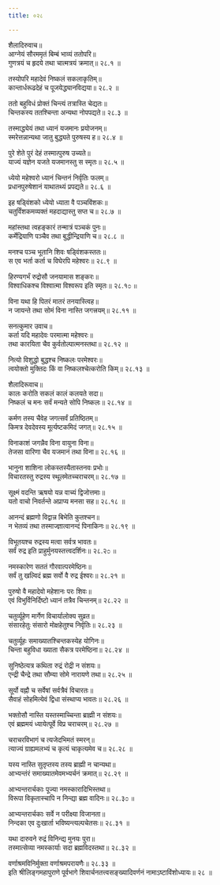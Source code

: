 ```yaml
---
title: ०२८

---
```

शैलादिरुवाच॥  
आग्नेयं सौरममृतं बिम्बं भाव्यं ततोपरि॥  
गुणत्रयं च हृदये तथा चात्मत्रयं क्रमात्॥ २८.१ ॥  
  
तस्योपरि महादेवं निष्कलं सकलाकृतिम्॥  
कान्तार्धरूढदेहं च पूजयेद्ध्यानविद्यया॥ २८.२ ॥  
  
ततो बहुविधं प्रोक्तं चिन्त्यं तत्रास्ति चेद्यतः॥  
चिन्तकस्य ततश्चिन्ता अन्यथा नोपपद्यते॥ २८.३ ॥  
  
तस्माद्ध्येयं तथा ध्यानं यजमानः प्रयोजनम्॥  
स्मरेत्तन्नान्यथा जातु बुद्ध्यते पुरुषस्य ह॥ २८.४ ॥  
  
पुरे शेते पुरं देहं तस्मात्पुरुष उच्यते॥  
याज्यं यज्ञेन यजते यजमानस्तु स स्मृतः॥ २८.५ ॥  
  
ध्येयो महेश्वरो ध्यानं चिन्तनं निर्वृतिः फलम्॥  
प्रधानपुरुषेशानं याथातथ्यं प्रपद्यते॥ २८.६ ॥  
  
इह षड्विंशको ध्येयो ध्याता वै पञ्चविंशकः॥  
चतुर्विंशकमव्यक्तं महदाद्यास्तु सप्त च॥ २८.७ ॥  
  
महांस्तथा त्वहङ्कारं तन्मात्रं पञ्चकं पुनः॥  
कर्मेद्रियाणि पञ्चैव तथा बुद्धीन्द्रियाणि च॥ २८.८ ॥  
  
मनश्च पञ्च भूतानि शिवः षड्विंशकस्ततः॥  
स एव भर्ता कर्ता च विघेरपि महेश्वरः॥ २८.९ ॥  
  
हिरण्यगर्भं रुद्रोसौ जनयामास शङ्करः॥  
विश्वाधिकश्च विश्वात्मा विश्वरूप इति स्मृतः॥ २८.१೦ ॥  
  
विना यथा हि पितरं मातरं तनयास्त्विह॥  
न जायन्ते तथा सोमं विना नास्ति जगत्त्रयम्॥ २८.११ ॥  
  
सनत्कुमार उवाच॥  
कर्ता यदि महादेवः परमात्मा महेश्वरः॥  
तथा कारयिता चैव कुर्वतोल्पात्मनस्तथा॥ २८.१२ ॥  
  
नित्यो विशुद्धो बुद्धश्च निष्कलः परमेश्वरः॥  
त्वयोक्तो मुक्तिदः किं वा निष्कलश्चेत्करोति किम्॥ २८.१३ ॥  
  
शैलादिरूवाच॥  
कालः करोति सकलं कालं कलयते सदा॥  
निष्कलं च मनः सर्वं मन्यते सोपि निष्कलः॥ २८.१४ ॥  
  
कर्मण तस्य चैवेह जगत्सर्वं प्रतिष्ठितम्॥  
किमत्र देवदेवस्य मूर्त्यष्टकमिदं जगत्॥ २८.१५ ॥  
  
विनाकाशं जगन्नैव विना वायुना विना॥  
तेजसा वारिणा चैव यजमानं तथा विना॥ २८.१६ ॥  
  
भानुना शाशिना लोकस्तस्यैतास्तनवः प्रभोः॥  
विचारतस्तु रुद्रस्य स्थूलमेतच्चराचरम्॥ २८.१७ ॥  
  
सूक्ष्मं वदन्ति ऋषयो यन्न वाच्यं द्विजोत्तमाः॥  
यतो वाचो निवर्तन्ते अप्राप्य मनसा सह॥ २८.१८ ॥  
  
आनन्दं ब्रह्मणो विद्वान्न बिभेति कुतश्चन॥  
न भेतव्यं तथा तस्माज्ज्ञात्वानन्दं पिनाकिनः॥ २८.१९ ॥  
  
विभूतयश्च रुद्रस्य मत्वा सर्वत्र भावतः॥  
सर्वं रुद्र इति प्राहुर्मुनयस्तत्त्वदर्शिनः॥ २८.२೦ ॥  
  
नमस्कारेण सततं गौरवात्परमेष्ठिनः॥  
सर्वं तु खल्विदं ब्रह्म सर्वो वै रुद्र ईश्वरः॥ २८.२१ ॥  
  
पुरुषो वै महादेवो महेशानः परः शिवः॥  
एवं विभुर्विनिर्दिष्टो ध्यानं तत्रैव चिन्तनम्॥ २८.२२ ॥  
  
चतुर्व्यूहेण मार्गेण विचार्यालोक्य सुव्रत॥  
संसारहेतुः संसारो मोक्षहेतुश्च निर्वृतिः॥ २८.२३ ॥  
  
चतुर्व्यूहः समाख्यातश्चिन्तकस्येह योगिनः॥  
चिन्ता बहुविधा ख्याता सैकत्र परमेष्ठिना॥ २८.२४ ॥  
  
सुनिष्ठेत्यत्र कथिता रुद्रं रोद्री न संशयः॥  
एन्द्री चैन्द्रे तथा सौम्या सोमे नारायणे तथा॥ २८.२५ ॥  
  
सूर्यो वह्नौ च सर्वेषां सर्वत्रैवं विचारतः॥  
सैवाहं सोहमित्येवं द्विधा संस्थाप्य भावतः॥ २८.२६ ॥  
  
भक्तोसौ नास्ति यस्तस्माच्चिन्ता ब्राह्मी न संशयः॥  
एवं ब्रह्ममयं ध्यायेत्पूर्वे विप्र चराचरम्॥ २८.२७ ॥  
  
चराचरविभागं च त्यजेदभिमतं स्मरन्॥  
त्याज्यं ग्राह्यमलभ्यं च कृत्यं चाकृत्यमेव च॥ २८.२८ ॥  
  
यस्य नास्ति सुतृप्तस्य तस्य ब्राह्मी न चान्यथा॥  
आभ्यन्तंरं समाख्यातमेवमभ्यर्चनं क्रमात्॥ २८.२९ ॥  
  
आभ्यन्तरार्चकाः पूज्या नमस्कारादिभिस्तथा॥  
विरूपा विकृतास्चापि न निन्द्या ब्रह्म वादिनः॥ २८.३೦ ॥  
  
आभ्यन्तरार्चकाः सर्वे न परीक्ष्या विजानता॥  
निन्दका एव दुःखार्ता भविष्यन्त्यल्पचेतसः॥ २८.३१ ॥  
  
यथा दारुवने रुद्रं विनिन्द्य मुनयः पुरा॥  
तस्मात्सेव्या नमस्कार्याः सदा ब्रह्मविदस्तथा॥ २८.३२ ॥  
  
वर्णाश्रमविनिर्मुक्ता वर्णाश्रमपरायणैः॥ २८.३३ ॥  
इति श्रीलिङ्गमहापुराणे पूर्वभागे शिवार्चनतत्त्वसङ्ख्यादिवर्णनं नामाऽष्टाविंशोध्यायः॥ २८ ॥